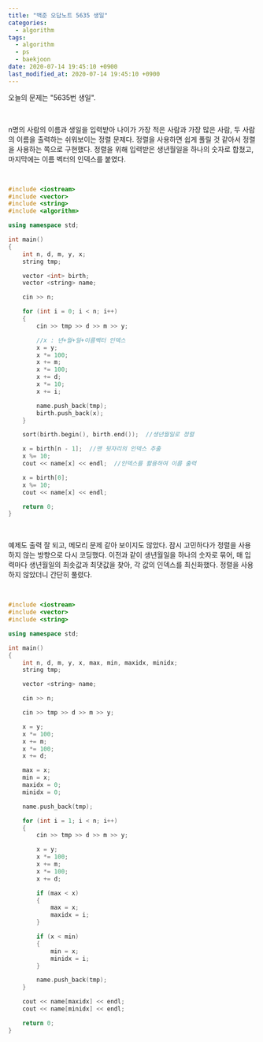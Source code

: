 ```yaml
---
title: "백준 오답노트 5635 생일"
categories:
  - algorithm
tags:
  - algorithm
  - ps
  - baekjoon
date: 2020-07-14 19:45:10 +0900
last_modified_at: 2020-07-14 19:45:10 +0900
---
```


오늘의 문제는 "5635번 생일".

<br>

n명의 사람의 이름과 생일을 입력받아 나이가 가장 적은 사람과 가장 많은 사람, 두 사람의 이름을 출력하는 쉬워보이는 정렬 문제다. 정렬을 사용하면 쉽게 풀릴 것 같아서 정렬을 사용하는 쪽으로 구현했다. 정렬을 위해 입력받은 생년월일을 하나의 숫자로 합쳤고, 마지막에는 이름 벡터의 인덱스를 붙였다.

<br>

```C++
#include <iostream>
#include <vector>
#include <string>
#include <algorithm>

using namespace std;

int main()
{
	int n, d, m, y, x;
	string tmp;

	vector <int> birth;
	vector <string> name;

	cin >> n;

	for (int i = 0; i < n; i++)
	{
		cin >> tmp >> d >> m >> y;

        //x : 년+월+일+이름벡터 인덱스
		x = y;
		x *= 100;
		x += m;
		x *= 100;
		x += d;
		x *= 10;
		x += i;

		name.push_back(tmp);
		birth.push_back(x);
	}

	sort(birth.begin(), birth.end());  //생년월일로 정렬

	x = birth[n - 1];  //맨 뒷자리의 인덱스 추출
	x %= 10;
	cout << name[x] << endl;  //인덱스를 활용하여 이름 출력

	x = birth[0];
	x %= 10;
	cout << name[x] << endl;

	return 0;
}
```

<br>

예제도 출력 잘 되고, 메모리 문제 같아 보이지도 않았다. 잠시 고민하다가 정렬을 사용하지 않는 방향으로 다시 코딩했다. 이전과 같이 생년월일을 하나의 숫자로 묶어, 매 입력마다 생년월일의 최솟값과 최댓값을 찾아, 각 값의 인덱스를 최신화했다. 정렬을 사용하지 않았더니 간단히 풀렸다.

<br>

```C++
#include <iostream>
#include <vector>
#include <string>

using namespace std;

int main()
{
	int n, d, m, y, x, max, min, maxidx, minidx;
	string tmp;

	vector <string> name;

	cin >> n;

	cin >> tmp >> d >> m >> y;

	x = y;
	x *= 100;
	x += m;
	x *= 100;
	x += d;

	max = x;
	min = x;
	maxidx = 0;
	minidx = 0;

	name.push_back(tmp);

	for (int i = 1; i < n; i++)
	{
		cin >> tmp >> d >> m >> y;

		x = y;
		x *= 100;
		x += m;
		x *= 100;
		x += d;

		if (max < x)
		{
			max = x;
			maxidx = i;
		}

		if (x < min)
		{
			min = x;
			minidx = i;
		}

		name.push_back(tmp);
	}

    cout << name[maxidx] << endl;
	cout << name[minidx] << endl;

	return 0;
}
```